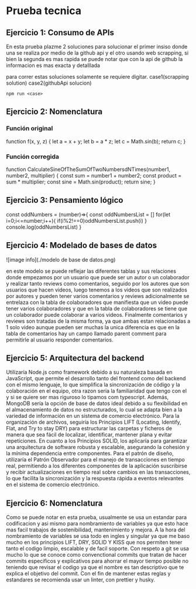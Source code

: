 # Prueba tecnica

## Ejercicio 1: Consumo de APIs
En esta prueba plazme 2 soluciones para solucionar el primer insiso donde una se realiza por medio de la github api y el otro usando web scrapping, si bien la segunda es mas rapida se puede notar que con la api de github la informacion es mas exacta y detalllada

para correr estas soluciones solamente se requiere digitar. case1(scrapping solution) case2(githubApi solucion)
```shell
npm run <case>
```


## Ejercicio 2: Nomenclatura

### Función original

function f(x, y, z) {
  let a = x + y;
  let b = a * z;
  let c = Math.sin(b);
  return c;
}

### Función corregida

function CalculateSineOfTheSumOfTwoNumbersdNTimes(number1, number2, multiplier) {
const sum = number1 + number2;
const product = sum * multiplier;
const sine = Math.sin(product);
return sine;
}

## Ejercicio 3: Pensamiento lógico

const oddNumbers = (number)=>{
  const oddNumbersList = []
  for(let i=0;i<=number;i++){
    if(i%2!==0)oddNumbersList.push(i)
  }
  console.log(oddNumbersList)
}

## Ejercicio 4: Modelado de bases de datos

![image info](./modelo de base de datos.png)

en este modelo se puede reflejar las diferentes tablas y sus relaciones donde empezamos por un usuario que puede ser un autor o un colaborador y realizar tanto reviews como comentarios, seguido por los autores que son usuarios que hacen videos, luego tenemos a los videos que son realizados por autores y pueden tener varios comentarios y reviews adicionalmente se entrelaza con la tabla de colaboradores que manifiesta que un video puede tener varios colaboradores y que en la tabla de colaboradores se tiene que un colaborador puede colaborar a varios videos. Finalmente  comentarios y reviews son tratadas de la misma forma, ya que ambas estan relacionadas a 1 solo video aunque pueden ser muchas la unica diferencia es que en la tabla de comentarios hay un campo llamado parent comment para permitirle al usuario responder comentarios.

## Ejercicio 5: Arquitectura del backend

Utilizaría Node.js como framework debido a su naturaleza basada en JavaScript, que permite el desarrollo tanto del frontend como del backend con el mismo lenguaje, lo que simplifica la sincronización de código y la colaboración en el equipo, otra razon seria la familiaridad que tengo con el y si se quiere ser mas riguroso lo tipamos com typescript. Además, MongoDB sería la opción de base de datos ideal debido a su flexibilidad en el almacenamiento de datos no estructurados, lo cual se adapta bien a la variedad de información en un sistema de comercio electrónico. Para la organización de archivos, seguiría los Principios LIFT (Locating, Identify, Flat, and Try to stay DRY) para estructurar las carpetas y ficheros de manera que sea fácil de localizar, identificar, mantener plana y evitar repeticiones. En cuanto a los Principios SOLID, los aplicaría para garantizar una arquitectura de software robusta y escalable, asegurando la cohesión y la mínima dependencia entre componentes. Para el patrón de diseño, utilizaría el Patrón Observador para el manejo de transacciones en tiempo real, permitiendo a los diferentes componentes de la aplicación suscribirse y recibir actualizaciones en tiempo real sobre cambios en las transacciones, lo que facilita la sincronización y la respuesta rápida a eventos relevantes en el sistema de comercio electrónico.

## Ejercicio 6: Nomenclatura

Como se puede notar en esta prueba, usualmente se usa un estandar para codificacion y asi mismo para nombramiento de variables ya que esto hace mas facil trabajos de sostenibilidad, mantenimiento y mejora. A la hora del nombramiento de variables se usa todo en ingles y singular ya que me baso mucho en los principios LIFT, DRY, SOLID Y KISS que nos permiten tener tanto el codigo limpio, escalable y de facil soporte. Con respeto a git se usa mucho lo que se conoce como convenctional commits que tratan de hacer commits especificos y explicativos para ahorrar el mayor tiempo posible no teniendo que revisar el codigo ya que el nombre es tan descriptivo que te explica el objetivo del commit. Con el fin de mantener estas reglas y estandares se recomienda usar un linter, con prettier y husky.